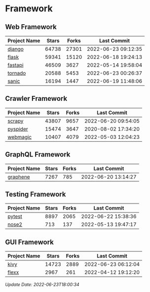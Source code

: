 # Framework

## Web Framework
| Project Name | Stars | Forks | Last Commit |
| ------------ | ----- | ----- | ----------- |
| [django](https://github.com/django/django) | 64738 | 27301 | 2022-06-23 09:12:35 |
| [flask](https://github.com/pallets/flask) | 59341 | 15120 | 2022-06-18 19:24:13 |
| [fastapi](https://github.com/tiangolo/fastapi) | 46509 | 3627 | 2022-05-14 19:58:04 |
| [tornado](https://github.com/tornadoweb/tornado) | 20588 | 5453 | 2022-06-23 00:26:37 |
| [sanic](https://github.com/sanic-org/sanic) | 16194 | 1447 | 2022-06-19 11:48:06 |

## Crawler Framework
| Project Name | Stars | Forks | Last Commit |
| ------------ | ----- | ----- | ----------- |
| [scrapy](https://github.com/scrapy/scrapy) | 43807 | 9657 | 2022-06-20 09:54:05 |
| [pyspider](https://github.com/binux/pyspider) | 15474 | 3647 | 2020-08-02 17:34:20 |
| [webmagic](https://github.com/code4craft/webmagic) | 10407 | 4079 | 2022-05-03 12:04:23 |

## GraphQL Framework
| Project Name | Stars | Forks | Last Commit |
| ------------ | ----- | ----- | ----------- |
| [graphene](https://github.com/graphql-python/graphene) | 7267 | 785 | 2022-06-20 13:14:27 |

## Testing Framework
| Project Name | Stars | Forks | Last Commit |
| ------------ | ----- | ----- | ----------- |
| [pytest](https://github.com/pytest-dev/pytest) | 8897 | 2065 | 2022-06-22 15:38:36 |
| [nose2](https://github.com/nose-devs/nose2) | 713 | 137 | 2022-05-13 19:47:17 |

## GUI Framework
| Project Name | Stars | Forks | Last Commit |
| ------------ | ----- | ----- | ----------- |
| [kivy](https://github.com/kivy/kivy) | 14723 | 2889 | 2022-06-23 06:12:04 |
| [flexx](https://github.com/flexxui/flexx) | 2967 | 261 | 2022-04-12 19:12:20 |

*Update Date: 2022-06-23T18:00:34*